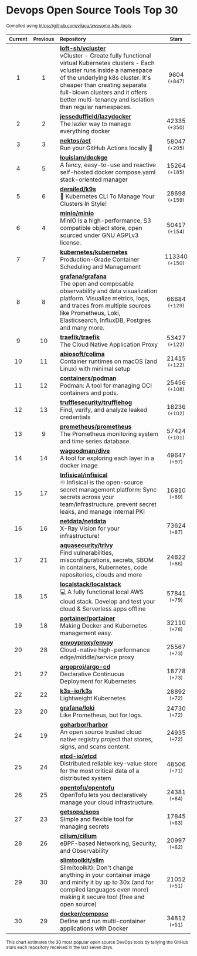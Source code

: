 # Devops Open Source Tools Top 30
<sup>Compiled using https://github.com/vilaca/awesome-k8s-tools</sup>
<div align="center">

|<sub>Current</sub>|<sub>Previous</sub>|<sub>Repository</sub>|<sub>Stars</sub>|
|:---:|:---:|:---|:---:|
|1|1|[**loft-sh/vcluster**](https://github.com/loft-sh/vcluster)<br/>vCluster - Create fully functional virtual Kubernetes clusters - Each vcluster runs inside a namespace of the underlying k8s cluster. It's cheaper than creating separate full-blown clusters and it offers better multi-tenancy and isolation than regular namespaces.|9604 <sup>(+847)</sup>|
|2|2|[**jesseduffield/lazydocker**](https://github.com/jesseduffield/lazydocker)<br/>The lazier way to manage everything docker|42335 <sup>(+350)</sup>|
|3|3|[**nektos/act**](https://github.com/nektos/act)<br/>Run your GitHub Actions locally 🚀|58047 <sup>(+205)</sup>|
|4|5|[**louislam/dockge**](https://github.com/louislam/dockge)<br/>A fancy, easy-to-use and reactive self-hosted docker compose.yaml stack-oriented manager|15264 <sup>(+185)</sup>|
|5|6|[**derailed/k9s**](https://github.com/derailed/k9s)<br/>🐶 Kubernetes CLI To Manage Your Clusters In Style!|28698 <sup>(+159)</sup>|
|6|4|[**minio/minio**](https://github.com/minio/minio)<br/>MinIO is a high-performance, S3 compatible object store, open sourced under GNU AGPLv3 license.|50417 <sup>(+154)</sup>|
|7|7|[**kubernetes/kubernetes**](https://github.com/kubernetes/kubernetes)<br/>Production-Grade Container Scheduling and Management|113340 <sup>(+150)</sup>|
|8|8|[**grafana/grafana**](https://github.com/grafana/grafana)<br/>The open and composable observability and data visualization platform. Visualize metrics, logs, and traces from multiple sources like Prometheus, Loki, Elasticsearch, InfluxDB, Postgres and many more. |66684 <sup>(+129)</sup>|
|9|10|[**traefik/traefik**](https://github.com/traefik/traefik)<br/>The Cloud Native Application Proxy|53427 <sup>(+122)</sup>|
|10|11|[**abiosoft/colima**](https://github.com/abiosoft/colima)<br/>Container runtimes on macOS (and Linux) with minimal setup|21415 <sup>(+122)</sup>|
|11|12|[**containers/podman**](https://github.com/containers/podman)<br/>Podman: A tool for managing OCI containers and pods.|25456 <sup>(+108)</sup>|
|12|13|[**trufflesecurity/trufflehog**](https://github.com/trufflesecurity/trufflehog)<br/>Find, verify, and analyze leaked credentials|18236 <sup>(+102)</sup>|
|13|9|[**prometheus/prometheus**](https://github.com/prometheus/prometheus)<br/>The Prometheus monitoring system and time series database.|57424 <sup>(+101)</sup>|
|14|14|[**wagoodman/dive**](https://github.com/wagoodman/dive)<br/>A tool for exploring each layer in a docker image|49647 <sup>(+97)</sup>|
|15|17|[**Infisical/infisical**](https://github.com/Infisical/infisical)<br/>♾ Infisical is the open-source secret management platform: Sync secrets across your team/infrastructure, prevent secret leaks, and manage internal PKI|16910 <sup>(+89)</sup>|
|16|16|[**netdata/netdata**](https://github.com/netdata/netdata)<br/>X-Ray Vision for your infrastructure!|73624 <sup>(+87)</sup>|
|17|21|[**aquasecurity/trivy**](https://github.com/aquasecurity/trivy)<br/>Find vulnerabilities, misconfigurations, secrets, SBOM in containers, Kubernetes, code repositories, clouds and more|24822 <sup>(+86)</sup>|
|18|15|[**localstack/localstack**](https://github.com/localstack/localstack)<br/>💻 A fully functional local AWS cloud stack. Develop and test your cloud & Serverless apps offline|57841 <sup>(+79)</sup>|
|19|18|[**portainer/portainer**](https://github.com/portainer/portainer)<br/>Making Docker and Kubernetes management easy.|32110 <sup>(+78)</sup>|
|20|28|[**envoyproxy/envoy**](https://github.com/envoyproxy/envoy)<br/>Cloud-native high-performance edge/middle/service proxy|25567 <sup>(+73)</sup>|
|21|27|[**argoproj/argo-cd**](https://github.com/argoproj/argo-cd)<br/>Declarative Continuous Deployment for Kubernetes|18778 <sup>(+73)</sup>|
|22|22|[**k3s-io/k3s**](https://github.com/k3s-io/k3s)<br/>Lightweight Kubernetes|28892 <sup>(+72)</sup>|
|23|20|[**grafana/loki**](https://github.com/grafana/loki)<br/>Like Prometheus, but for logs.|24730 <sup>(+72)</sup>|
|24|19|[**goharbor/harbor**](https://github.com/goharbor/harbor)<br/>An open source trusted cloud native registry project that stores, signs, and scans content.|24935 <sup>(+72)</sup>|
|25|24|[**etcd-io/etcd**](https://github.com/etcd-io/etcd)<br/>Distributed reliable key-value store for the most critical data of a distributed system|48506 <sup>(+71)</sup>|
|26|25|[**opentofu/opentofu**](https://github.com/opentofu/opentofu)<br/>OpenTofu lets you declaratively manage your cloud infrastructure.|24381 <sup>(+64)</sup>|
|27|23|[**getsops/sops**](https://github.com/getsops/sops)<br/>Simple and flexible tool for managing secrets|17845 <sup>(+63)</sup>|
|28|26|[**cilium/cilium**](https://github.com/cilium/cilium)<br/>eBPF-based Networking, Security, and Observability|20997 <sup>(+62)</sup>|
|29|30|[**slimtoolkit/slim**](https://github.com/slimtoolkit/slim)<br/>Slim(toolkit): Don't change anything in your container image and minify it by up to 30x (and for compiled languages even more) making it secure too! (free and open source)|21052 <sup>(+51)</sup>|
|30|29|[**docker/compose**](https://github.com/docker/compose)<br/>Define and run multi-container applications with Docker|34812 <sup>(+51)</sup>|


</div>

<sub>This chart estimates the 30 most popular open source DevOps tools by tallying the GitHub stars each repository received in the last seven days.</sub>
